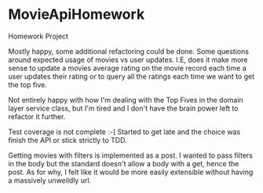 # MovieApiHomework
Homework Project

Mostly happy,  some additional refactoring could be done.  Some questions around expected usage of movies vs user updates.  I.E, does it make more sense to update a movies average rating on the movie record each time a user updates their rating or to query all the ratings each time we want to get the top five.

Not entirely happy with how I'm dealing with the Top Fives in the domain layer service class, but I'm tired and I don't have the brain power left to refactor it further.

Test coverage is not complete :-(
Started to get late and the choice was finish the API or stick strictly to TDD.

Getting movies with filters is implemented as a post.  I wanted to pass filters in the body but the standard doesn't allow a body with a get, hence the post.  As for why, I felt like it would be more easily extensible without having a massively unweildly url.
